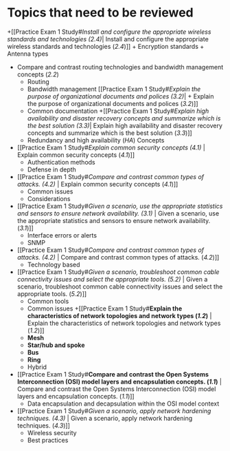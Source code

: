 # Topics that need to be reviewed
+[[Practice Exam 1 Study#*Install and configure the appropriate wireless standards and technologies (*2.4*)*|  Install and configure the appropriate wireless standards and technologies (*2.4*)]]
	+ Encryption standards
	+ Antenna types
+ Compare and contrast routing technologies and bandwidth management concepts (*2.2*)
	+ Routing
	+ Bandwidth management
[[Practice Exam 1 Study#*Explain the purpose of organizational documents and polices (3.2)*| + Explain the purpose of organizational documents and polices (*3.2*)]]
	+ Common documentation
+[[Practice Exam 1 Study#*Explain high availability and disaster recovery concepts and summarize which is the best solution (3.3)*|  Explain high availability and disaster recovery concepts and summarize which is the best solution (*3.3*)]]
	+ Redundancy and high availability (*HA*) Concepts
+ [[Practice Exam 1 Study#*Explain common security concepts (4.1)* |  Explain common security concepts (*4.1*)]]
	+ Authentication methods
	+ Defense in depth
+ [[Practice Exam 1 Study#*Compare and contrast common types of attacks. (4.2)* |  Explain common security concepts (*4.1*)]]
	+ Common issues
	+ Considerations
+ [[Practice Exam 1 Study#*Given a scenario, use the appropriate statistics and sensors to ensure network availability. (3.1)* | Given a scenario, use the appropriate statistics and sensors to ensure network availability. (*3.1*)]]
	+ Interface errors or alerts
	+ SNMP
+ [[Practice Exam 1 Study#*Compare and contrast common types of attacks. (4.2)* | Compare and contrast common types of attacks. (*4.2*)]]
	+ Technology based
+ [[Practice Exam 1 Study#*Given a scenario, troubleshoot common cable connectivity issues and select the appropriate tools. (5.2)* | Given a scenario, troubleshoot common cable connectivity issues and select the appropriate tools. (*5.2*)]]
	+ Common tools
	+ Common issues
+[[Practice Exam 1 Study#**Explain the characteristics of network topologies and network types (*1.2*)** |  Explain the characteristics of network topologies and network types (*1.2*)]]
	+ **Mesh**
	+ **Star/hub and spoke**
	+ **Bus**
	+ **Ring**
	+ Hybrid
+ [[Practice Exam 1 Study#**Compare and contrast the Open Systems Interconnection (OSI) model layers and encapsulation concepts. (*1.1*)** | Compare and contrast the Open Systems Interconnection (OSI) model layers and encapsulation concepts. (*1.1*)]]
	+ Data encapsulation and decapsulation within the OSI model context
+ [[Practice Exam 1 Study#*Given a scenario, apply network hardening techniques. (4.3)* | Given a scenario, apply network hardening techniques. (*4.3*)]]
	+ Wireless security
	+ Best practices